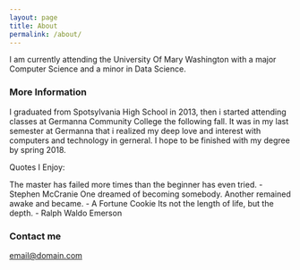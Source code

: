 ```yaml
---
layout: page
title: About
permalink: /about/
---
```


I am currently attending the University Of Mary Washington with a major Computer Science and a minor in Data Science.

### More Information

I graduated from Spotsylvania High School in 2013, then i started attending classes at Germanna Community College the following fall. It was in my last semester at Germanna that i realized my deep love and interest with computers and technology in gerneral. I hope to be finished with my degree by spring 2018.



Quotes I Enjoy:

The master has failed more times than the beginner has even tried.
                                                - Stephen McCranie
One dreamed of becoming somebody. Another remained awake and became.
                                                - A Fortune Cookie
Its not the length of life, but the depth. 
                                                - Ralph Waldo Emerson
### Contact me

[email@domain.com](mailto:email@domain.com)
